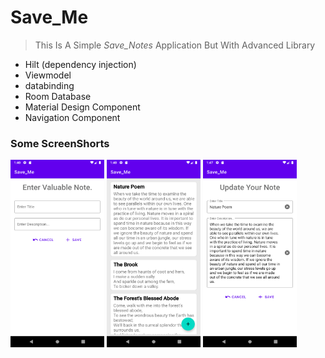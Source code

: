 <!-- heading -->
# Save_Me


<!-- Blockquote -->
<!-- Strong -->
>  This Is A Simple _Save_Notes_ Application But With Advanced Library

<!------------
-->


<!--ul-->
* Hilt (dependency injection)
* Viewmodel
* databinding
* Room Database
* Material Design Component
* Navigation Component


### Some ScreenShorts
<img src ="/sample_images/img3.png" width="150" height="300">
<img src ="/sample_images/img1.png" width="150" height="300">
<img src ="/sample_images/img2.png" width="150" height="300">











